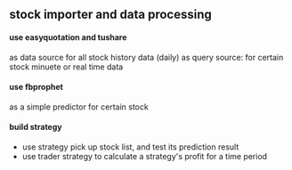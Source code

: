 ## stock importer and data processing

#### use easyquotation and tushare

as data source for all stock history data (daily)
as query source: for certain stock minuete or real time data

#### use fbprophet

as a simple predictor for certain stock

#### build strategy

- use strategy pick up stock list, and test its prediction result
- use trader strategy to calculate a strategy's profit for a time period